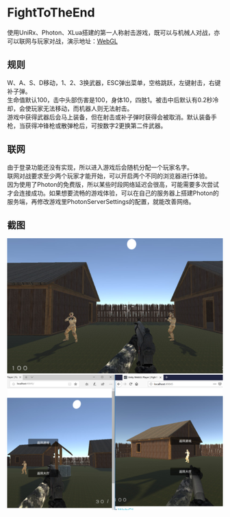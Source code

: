 # FightToTheEnd

使用UniRx、Photon、XLua搭建的第一人称射击游戏，既可以与机械人对战，亦可以联网与玩家对战，演示地址：[WebGL](https://qq306041575.github.io/FightToTheEnd)  

## 规则
W、A、S、D移动，1、2、3换武器，ESC弹出菜单，空格跳跃，左键射击，右键补子弹。  
生命值默认100，击中头部伤害是100，身体10，四肢1。被击中后默认有0.2秒冷却，会使玩家无法移动，而机器人则无法射击。  
游戏中获得武器后会马上装备，但在射击或补子弹时获得会被取消。默认装备手枪，当获得冲锋枪或散弹枪后，可按数字2更换第二件武器。  

## 联网
由于登录功能还没有实现，所以进入游戏后会随机分配一个玩家名字。  
联网对战要求至少两个玩家才能开始，可以开启两个不同的浏览器进行体验。  
因为使用了Photon的免费版，所以某些时段网络延迟会很高，可能需要多次尝试才会连接成功。如果想要流畅的游戏体验，可以在自己的服务器上搭建Photon的服务端，再修改游戏里PhotonServerSettings的配置，就能改善网络。  

## 截图
![screenshot](/Screenshots/editor.jpg)  
![screenshot](/Screenshots/browser.jpg)  

